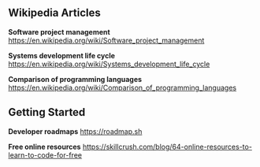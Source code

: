 ## Wikipedia Articles

**Software project management**
https://en.wikipedia.org/wiki/Software_project_management

**Systems development life cycle**
https://en.wikipedia.org/wiki/Systems_development_life_cycle

**Comparison of programming languages**
https://en.wikipedia.org/wiki/Comparison_of_programming_languages

## Getting Started

**Developer roadmaps**
https://roadmap.sh

**Free online resources**
https://skillcrush.com/blog/64-online-resources-to-learn-to-code-for-free

